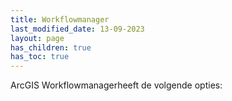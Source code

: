```yaml
---
title: Workflowmanager
last_modified_date: 13-09-2023
layout: page
has_children: true
has_toc: true
---
```


ArcGIS Workflowmanagerheeft de volgende opties: